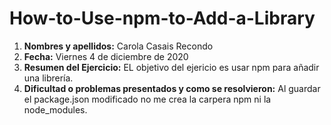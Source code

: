 # How-to-Use-npm-to-Add-a-Library

1. **Nombres y apellidos:** Carola Casais Recondo
2. **Fecha:** Viernes 4 de diciembre de 2020
3. **Resumen del Ejercicio:** EL objetivo del ejericio es usar npm para añadir una librería.
4. **Dificultad o problemas presentados y como se resolvieron:** Al guardar el package.json modificado no me crea la carpera npm ni la node_modules.
